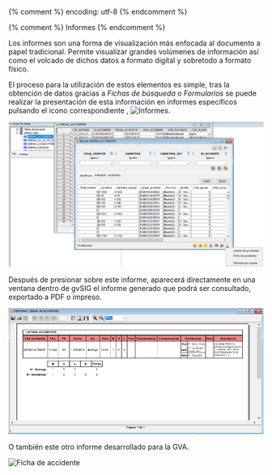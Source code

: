 {% comment %} encoding: utf-8 {% endcomment %}

{% comment %} Informes {% endcomment %}

Los informes son una forma de visualización más enfocada al documento a papel 
tradicional. Permite visualizar grandes volúmenes de información así como el 
volcado de dichos datos a formato digital y sobretodo a formato físico.

El proceso para la utilización de estos elementos es simple, tras la obtención 
de datos gracias a *Fichas de búsqueda* o *Formularios* se puede realizar la presentación 
de esta información en informes específicos pulsando el icono correspondiente
, ![Informes](informes_files/boton_informes.png).

![Menu de acceso a informes](informes_files/informe_menu_en_ficha_busqueda.png)

Después de presionar sobre este informe, aparecerá directamente en una ventana dentro 
de gvSIG el informe generado que podrá ser consultado, exportado a PDF o impreso.

![Listado de accidentes](informes_files/informe_listado_accidentes.png)

O también este otro informe desarrollado para la GVA.

![Ficha de accidente](informes_files/informe_ficha_accidente.png)

